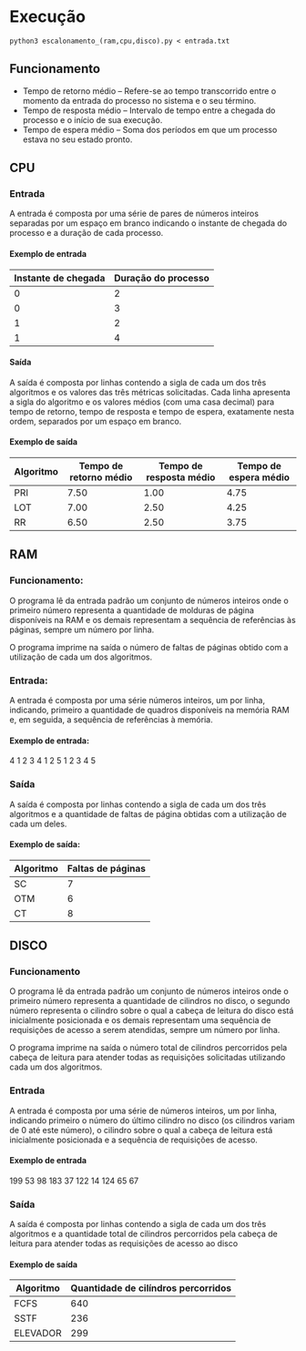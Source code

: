 # Execução
`python3 escalonamento_(ram,cpu,disco).py < entrada.txt`

## Funcionamento
* Tempo de retorno médio – Refere-se ao tempo transcorrido entre o momento da entrada do processo no sistema e o seu término.
* Tempo de resposta médio – Intervalo de tempo entre a chegada do processo e o início de sua execução.
* Tempo de espera médio – Soma dos períodos em que um processo estava no seu estado pronto.

## CPU

### Entrada

A entrada é composta por uma série de pares de números inteiros separadas por um espaço em branco indicando o instante de chegada do processo e a duração de cada processo.

#### Exemplo de entrada

Instante de chegada | Duração do processo
-- | --
0 | 2
0 | 3
1 | 2
1 | 4

#### Saída
A saída é composta por linhas contendo a sigla de cada um dos três algoritmos e os valores das
três métricas solicitadas. Cada linha apresenta a sigla do algoritmo e os valores médios (com
uma casa decimal) para tempo de retorno, tempo de resposta e tempo de espera, exatamente
nesta ordem, separados por um espaço em branco.

#### Exemplo de saída

Algoritmo | Tempo de retorno médio | Tempo de resposta médio | Tempo de espera médio |
-- | -- | -- | -- |
PRI | 7.50 | 1.00 | 4.75 |
LOT | 7.00 | 2.50 | 4.25 |
RR | 6.50 | 2.50 | 3.75 |

## RAM
### Funcionamento:
O programa lê da entrada padrão um conjunto de números inteiros onde o primeiro número representa a quantidade de molduras de página disponíveis na RAM e os demais representam a sequência de referências às páginas, sempre um número por linha.

O programa imprime na saída o número de faltas de páginas obtido com a utilização de cada um dos algoritmos.

### Entrada:
A entrada é composta por uma série números inteiros, um por linha, indicando, primeiro a quantidade de quadros disponíveis na memória RAM e, em seguida, a sequência de referências à memória.

#### Exemplo de entrada:
4
1
2
3
4
1
2
5
1
2
3
4
5

### Saída
A saída é composta por linhas contendo a sigla de cada um dos três algoritmos e a quantidade de faltas de página obtidas com a utilização de cada um deles.
#### Exemplo de saída:
Algoritmo | Faltas de páginas
-- | --
SC | 7
OTM | 6
CT | 8

## DISCO
### Funcionamento
O programa lê da entrada padrão um conjunto de números inteiros onde o primeiro número representa a quantidade de cilindros no disco, o segundo número representa o cilindro sobre o qual a cabeça de leitura do disco está inicialmente posicionada e os demais representam uma sequência de requisições de acesso a serem atendidas, sempre um número por linha. 

O programa imprime na saída o número total de cilindros percorridos pela cabeça de leitura para atender todas as requisições solicitadas utilizando cada um dos algoritmos.

### Entrada
A entrada é composta por uma série de números inteiros, um por linha, indicando primeiro o número do último cilindro no disco (os cilindros variam de 0 até este número), o cilindro sobre o qual a cabeça de leitura está inicialmente posicionada e a sequência de requisições de acesso.

#### Exemplo de entrada
199
53
98
183
37
122
14
124
65
67

### Saída
A saída é composta por linhas contendo a sigla de cada um dos três algoritmos e a quantidade total de cilindros percorridos pela cabeça de leitura para atender todas as requisições de acesso ao disco

#### Exemplo de saída

Algoritmo | Quantidade de cilíndros percorridos |
-- | -- |
FCFS | 640 |
SSTF | 236 |
ELEVADOR | 299 |
